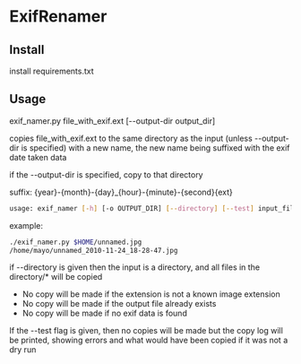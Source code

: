 # ExifRenamer

## Install
install requirements.txt

## Usage
exif_namer.py file_with_exif.ext \[--output-dir output_dir\]

copies file_with_exif.ext to the same directory as the input (unless --output-dir is specified)
with a new name, the new name being suffixed with the exif date taken data

if the --output-dir is specified, copy to that directory

suffix: {year}-{month}-{day}_{hour}-{minute}-{second}{ext}

```sh
usage: exif_namer [-h] [-o OUTPUT_DIR] [--directory] [--test] input_file
```

example: 
```sh
./exif_namer.py $HOME/unnamed.jpg
/home/mayo/unnamed_2010-11-24_18-28-47.jpg
```
if --directory is given then the input is a directory, and all files in the directory/* will be copied

+ No copy will be made if the extension is not a known image extension
+ No copy will be made if the output file already exists
+ No copy will be made if no exif data is found

If the --test flag is given, then no copies will be made but the copy log will be printed, showing errors and what would have been copied if it was not a dry run
